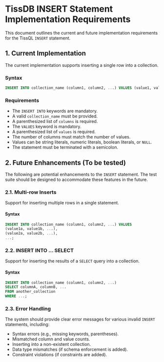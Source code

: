 # TissDB INSERT Statement Implementation Requirements

This document outlines the current and future implementation requirements for the TissQL `INSERT` statement.

## 1. Current Implementation

The current implementation supports inserting a single row into a collection.

### Syntax

```sql
INSERT INTO collection_name (column1, column2, ...) VALUES (value1, value2, ...);
```

### Requirements

- The `INSERT INTO` keywords are mandatory.
- A valid `collection_name` must be provided.
- A parenthesized list of `columns` is required.
- The `VALUES` keyword is mandatory.
- A parenthesized list of `values` is required.
- The number of columns must match the number of values.
- Values can be string literals, numeric literals, boolean literals, or `NULL`.
- The statement must be terminated with a semicolon.

## 2. Future Enhancements (To be tested)

The following are potential enhancements to the `INSERT` statement. The test suite should be designed to accommodate these features in the future.

### 2.1. Multi-row Inserts

Support for inserting multiple rows in a single statement.

#### Syntax

```sql
INSERT INTO collection_name (column1, column2, ...) VALUES
(value1a, value1b, ...),
(value2a, value2b, ...),
...;
```

### 2.2. INSERT INTO ... SELECT

Support for inserting the results of a `SELECT` query into a collection.

#### Syntax

```sql
INSERT INTO collection_name (column1, column2, ...)
SELECT columnA, columnB, ...
FROM another_collection
WHERE ...;
```

### 2.3. Error Handling

The system should provide clear error messages for various invalid `INSERT` statements, including:
- Syntax errors (e.g., missing keywords, parentheses).
- Mismatched column and value counts.
- Inserting into a non-existent collection.
- Data type mismatches (if schema enforcement is added).
- Constraint violations (if constraints are added).

